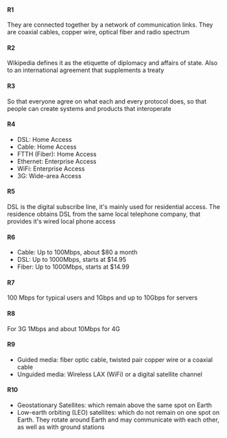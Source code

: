 #### R1
They are connected together by a network of communication links. They are coaxial cables, copper wire, optical fiber and radio spectrum

#### R2
Wikipedia defines it as the etiquette of diplomacy and affairs of state. Also to an international agreement that supplements a treaty

#### R3
So that everyone agree on what each and every protocol does, so that people can create systems and products that interoperate

#### R4
- DSL: Home Access
- Cable: Home Access
- FTTH (Fiber): Home Access
- Ethernet: Enterprise Access
- WiFi: Enterprise Access
- 3G: Wide-area Access

#### R5
DSL is the digital subscribe line, it's mainly used for residential access. The residence obtains DSL from the same local telephone company, that provides it's wired local phone access

#### R6
- Cable: Up to 100Mbps, about $80 a month
- DSL: Up to 1000Mbps, starts at $14.95
- Fiber: Up to 1000Mbps, starts at $14.99

#### R7
100 Mbps for typical users and 1Gbps and up to 10Gbps for servers

#### R8
For 3G 1Mbps and about 10Mbps for 4G

#### R9
- Guided media: fiber optic cable, twisted pair copper wire or a coaxial cable
- Unguided media: Wireless LAX (WiFi) or a digital satellite channel

#### R10
- Geostationary Satellites: which remain above the same spot on Earth
- Low-earth orbiting (LEO) satellites: which do not remain on one spot on Earth. They rotate around Earth and may communicate with each other, as well as with ground stations
